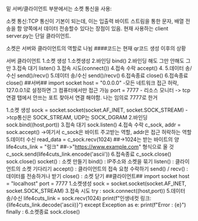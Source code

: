 
밑 서버/클라이언트 부분에서는 소켓 통신을 사용:

소켓 통신:TCP 통신이 기본이 되는데, 이는 입출력 바이트 스트림을 통한 문자, 배열 전송을 함
양쪽에서 데이터 전송할수 있다는 장점이 있음.
현재 사용하는 client server.py는 단일 클라이언트.

소켓은 서버와 클라이언트의 역할로 나뉨
####코드는 현재 qr코드 생성 이후의 상황


서버                                클라이언트
1.소켓 생성                         1.소켓생성
2.바인딩 bind()                     2.바인딩 해도 그만 안해도 그만
3.접속 대기 listen()                3.접속 시도(connect())
4.접속 수락 accept()                4.
5.데이터 송/수신 send()/recv()      5.데이터 송/수신 send()/recv()
6.접속종료 close()                  6.접속종료 close()
##서버##
import socket
host = "0.0.0.0" -모든 네트워크 접근 허락, 127.0.0.1로 설정하면 그 컴퓨터에서만 접근 가능
port = 7777 - 리소스 모니터 -> tcp 연결 탭에서 안쓰는 포트 찾아서 연결 해야함. 나는 임의로 7777로 한거

1.소켓 생성
sock = socket.socket(socket.AF_INET, socket.SOCK_STREAM)
->tcp통신은 SOCK_STREAM, UDP는 SOCK_DGRAM
2.바인딩
sock.bind((host,port))
3.접속 대기
sock.listen()
4.접속 수락
c_sock, addr = sock.accept()
->여기서 c_sock은 바이트 주고받는 역할, addr은 접근 허락하는 역할
5.데이터 수신
read_data = c_sock.recv(1024)     ##->1024는 받는 바이트의 양
life4cuts_link = "링크"       ##->"https://www.example.com" 형식으로 올 것
c_sock.send(life4cuts_link.encode('ascii'))
6.접속종료
c_sock.close()
sock.close()
socket() : 소켓 만들기
bind() : IP주소와 소켓을 묶기
listen() : 클라이언트의 소켓 기다리기
accept() : 클라이언트의 접속 요청 수락하기
send() / recv() : 데이터를 전송하거나 받기
close() : 소켓 닫기
##클라이언트##
import socket
host = "localhost"
port = 7777
1.소켓생성
sock = socket.socket(socket.AF_INET, socket.SOCK_STREAM)
3.접속 시도
try :
    sock.connect((host,port))
    5.데이터 송/수신
    life4cuts_link = sock.recv(1024)
    print(f"인생네컷 링크:{life4cuts_link.decode('ascii)}")
except Exception as e:
    print(f"Error : {e}")
finally :
    6.소켓종료
    sock.close()